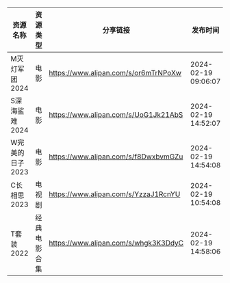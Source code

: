 | 资源名称       | 资源类型   | 分享链接                                 | 发布时间                |
| ---------- | ------ | ------------------------------------ | ------------------- |
| M灭灯军团2024  | 电影     | https://www.alipan.com/s/or6mTrNPoXw | 2024-02-19 09:06:07 |
| S深海鲨难2024  | 电影     | https://www.alipan.com/s/UoG1Jk21AbS | 2024-02-19 14:52:07 |
| W完美的日子2023 | 电影     | https://www.alipan.com/s/f8DwxbvmGZu | 2024-02-19 14:54:08 |
| C长相思2023   | 电视剧    | https://www.alipan.com/s/YzzaJ1RcnYU | 2024-02-19 10:54:08 |
| T套装2022    | 经典电影合集 | https://www.alipan.com/s/whgk3K3DdyC | 2024-02-19 14:58:06 |
